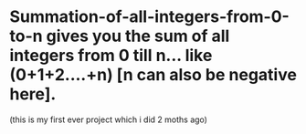 # Summation-of-all-integers-from-0-to-n gives you the sum of all integers from 0 till n... like (0+1+2....+n) [n can also be negative here]. 
(this is my first ever project which i did 2 moths ago)
